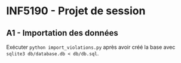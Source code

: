 # INF5190 - Projet de session

## A1 - Importation des données
 Exécuter `python import_violations.py` après avoir créé la base avec `sqlite3 db/database.db < db/db.sql`.

